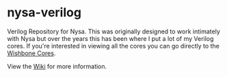 nysa-verilog
============

Verilog Repository for Nysa. This was originally designed to work intimately with Nysa but over the years this has been where I put a lot of my Verilog cores. If you're interested in viewing all the cores you can go directly to the [Wishbone Cores](http://github.com/CospanDesign/nysa-verilog/tree/master/verilog/wishbone/slave).

View the [Wiki](http://github.com/CospanDesign/nysa-verilog/wiki) for more information.

